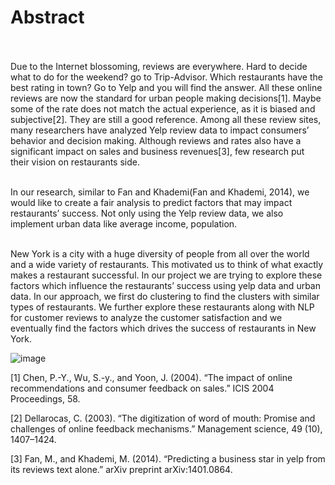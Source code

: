 # Abstract 

<br />
<br />
Due to the Internet blossoming, reviews are everywhere. Hard to decide what to do for the weekend? go to Trip-Advisor. Which restaurants have the best rating in town? Go to Yelp and you will find the answer. All these online reviews are now the standard for urban people making decisions[1]. Maybe some of the rate does not match the actual experience, as it is biased and subjective[2]. They are still a good reference. Among all these review sites, many researchers have analyzed Yelp review data to impact consumers’ behavior and decision making. Although reviews and rates also have a significant impact on sales and business revenues[3], few research put their vision on restaurants side.  
<br />
<br /> 

In our research, similar to Fan and Khademi(Fan and Khademi, 2014), we would like to create a fair analysis to predict factors that may impact restaurants’ success. Not only using the Yelp review data, we also implement urban data like average income, population.
<br />
<br /> 

New York is a city with a huge diversity of people from all over the world and a wide variety of restaurants. This motivated us to think of what exactly makes a restaurant successful. In our project we are trying to explore these factors which influence the restaurants’ success using yelp data and urban data. In our approach, we first do clustering to find the clusters with similar types of restaurants. We further explore these restaurants along with NLP for customer reviews to analyze the customer satisfaction and we eventually find the factors which drives the success of restaurants in New York.

     

![image](https://github.com/JasonZhangzy1757/Applied-Data-Science-Capstone/blob/master/FrameWork.png)



[1] Chen, P.-Y., Wu, S.-y., and Yoon, J. (2004). “The impact of online recommendations and consumer feedback on sales.” ICIS 2004 Proceedings, 58.

[2] Dellarocas, C. (2003). “The digitization of word of mouth: Promise and challenges of online feedback mechanisms.” Management science, 49 (10), 1407–1424.

[3] Fan, M., and Khademi, M. (2014). “Predicting a business star in yelp from its reviews text alone.” arXiv preprint arXiv:1401.0864.
